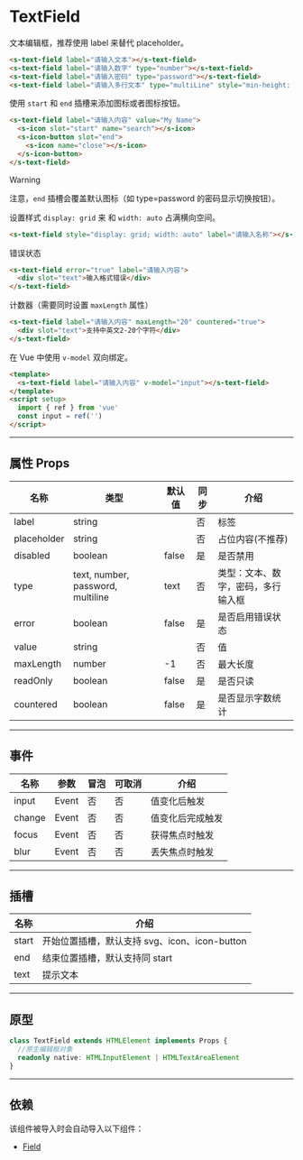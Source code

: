 # TextField

文本编辑框，推荐使用 label 来替代 placeholder。

```html preview
<s-text-field label="请输入文本"></s-text-field>
<s-text-field label="请输入数字" type="number"></s-text-field>
<s-text-field label="请输入密码" type="password"></s-text-field>
<s-text-field label="请输入多行文本" type="multiLine" style="min-height: 96px"></s-text-field>
```

使用 `start` 和 `end` 插槽来添加图标或者图标按钮。

```html preview
<s-text-field label="请输入内容" value="My Name">
  <s-icon slot="start" name="search"></s-icon>
  <s-icon-button slot="end">
    <s-icon name="close"></s-icon>
  </s-icon-button>
</s-text-field>
```

> [!WARNING]
> 注意，`end` 插槽会覆盖默认图标（如 type=password 的密码显示切换按钮）。


设置样式 `display: grid` 来 和 `width: auto` 占满横向空间。

```html preview
<s-text-field style="display: grid; width: auto" label="请输入名称"></s-text-field>
```

错误状态

```html preview
<s-text-field error="true" label="请输入内容">
  <div slot="text">输入格式错误</div>
</s-text-field>
```

计数器（需要同时设置 `maxLength` 属性）

```html preview
<s-text-field label="请输入内容" maxLength="20" countered="true">
  <div slot="text">支持中英文2-20个字符</div>
</s-text-field>
```

在 Vue 中使用 `v-model` 双向绑定。

```html
<template>
  <s-text-field label="请输入内容" v-model="input"></s-text-field>
</template>
<script setup>
  import { ref } from 'vue'
  const input = ref('')
</script>
```

---

## 属性 Props

| 名称        | 类型                               | 默认值 | 同步 | 介绍                            |
| ----------- | --------------------------------- | ------ | --- | ------------------------------- |
| label       | string                            |        | 否  | 标签                            |
| placeholder | string                            |        | 否  | 占位内容(不推荐)                 |
| disabled    | boolean                           | false  | 是  | 是否禁用                         |
| type        | text, number, password, multiline | text   | 否  | 类型：文本、数字，密码，多行输入框 |
| error       | boolean                           | false  | 是  | 是否启用错误状态                  |
| value       | string                            |        | 否  | 值                              |
| maxLength   | number                            | -1     | 否  | 最大长度                         |
| readOnly    | boolean                           | false  | 是  | 是否只读                         |
| countered   | boolean                           | false  | 是  | 是否显示字数统计                  |

---

## 事件

| 名称   | 参数   | 冒泡 | 可取消 | 介绍            |
| ------ |------ |------|------ |---------------- |
| input  | Event | 否   | 否     | 值变化后触发     |
| change | Event | 否   | 否     | 值变化后完成触发 |
| focus  | Event | 否   | 否     | 获得焦点时触发   |
| blur   | Event | 否   | 否     | 丢失焦点时触发   |

---

## 插槽

| 名称   | 介绍                                         |
| ------ | ------------------------------------------- |
| start  | 开始位置插槽，默认支持 svg、icon、icon-button |
| end    | 结束位置插槽，默认支持同 start                |
| text   | 提示文本                                     |

---

## 原型

```ts
class TextField extends HTMLElement implements Props {
  //原生编辑框对象
  readonly native: HTMLInputElement | HTMLTextAreaElement
}
```

---

## 依赖

该组件被导入时会自动导入以下组件：

- [Field](./field)
